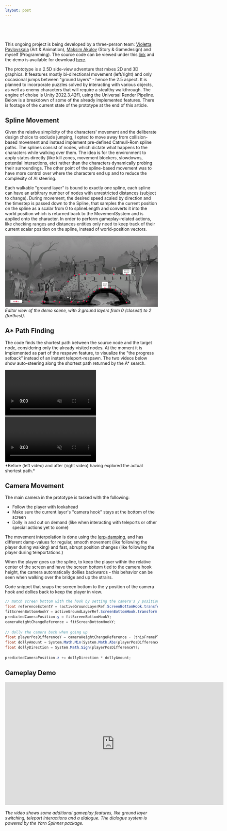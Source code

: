 ```yaml
---
layout: post
---
```


<div style="height: 50px;"></div>

This ongoing project is being developed by a three-person team: [Violetta Pavlovskaia](https://www.artstation.com/puba) (Art & Animation), [Maksim Akulov](https://www.artstation.com/akulov) (Story & Gamedesign) and myself (Programming). The source code can be viewed under this [link](https://github.com/kamilashi/ghosts_never_talk/tree/prototype) and the demo is available for download [here](https://github.com/kamilashi/ghosts_never_talk/tree/build). <!-- The demo is available under [this link]() by launching the  --> 

The prototype is a 2.5D side-view adventure that mixes 2D and 3D graphics. It feeatures mostly bi-directional movement (left/right) and only occasional jumps between "ground layers" - hence the 2.5 aspect. It is planned to incorporate puzzles solved by interacting with various objects, as well as enemy characters that will require a stealthy walkthrough. The engine of choise is Unity 2022.3.42f1, using the Universal Render Pipeline. Below is a breakdown of some of the already implemented features. There is footage of the current state of the prototype at the end of this article.


## Spline Movement

Given the relative simplicity of the characters' movement and the deliberate design choice to exclude jumping, I opted to move away from collision-based movement and instead implement pre-defined Catmull-Rom spline paths. The splines consist of nodes, which dictate what happens to the characters while walking over them. The idea is for the environment to apply states directly (like kill zones, movement blockers, slowdowns, potential interactions, etc) rather than the characters dynamically probing their surroundings. The other point of the spline-based movement was to have more control over where the characters end up and to reduce the complexity of AI steering. 

Each walkable "ground layer" is bound to exactly one spline, each spline can have an arbitrary number of nodes with unrestricted distances (subject to change). During movement, the desired speed scaled by direction and the timestep is passed down to the Spline, that samples the current position on the spline as a scalar from 0 to splineLength and converts it into the world position which is returned back to the MovementSystem and is applied onto the character. In order to perform gameplay-related actions, like checking ranges and distances entities only need to keep track of their current scalar position on the spline, instead of world-position vectors.

![Alt text](/assets/images/ghosts/editorscene2.png)
*Editor view of the demo scene, with 3 ground layers from 0 (closest) to 2 (farthest).*

<!-- <details>
<summary>Code snippet that samples the current position on the spline, as well as some other gampley-specific info.</summary>
	{% include gnt_spline_movement_code.html %}
</details> -->

## A* Path Finding

The code finds the shortest path between the source node and the target node, considering only the already visited nodes. At the moment it is implemented as part of the respawn feature, to visualize the "the progress setback" instead of an instant teleport-respawn. The two videos below show auto-steering along the shortest path returned by the A* search.

<div class="video-row vid-2" >
	<video autoplay muted loop playsinline preload="metadata">
	  <source src="/assets/videos/pathfinding_unexplored_f.mp4?v=1" type="video/mp4">
	  Could not load the video
	</video >
	<video autoplay muted loop playsinline preload="metadata">
	  <source src="/assets/videos/pathfinding_explored_f.mp4?v=1" type="video/mp4">
	  Could not load the video
	</video >
</div >
*Before (left video) and after (right video) having explored the actual shortest path.*

## Camera Movement

The main camera in the prototype is tasked with the following:

- Follow the player with lookahead
- Make sure the current layer's "camera hook" stays at the bottom of the screen
- Dolly in and out on demand (like when interacting with teleports or other special actions yet to come)

The movement interpolation is done using the [lerp-damping](https://www.rorydriscoll.com/2016/03/07/frame-rate-independent-damping-using-lerp/), and has different damp-values for regular, smooth movement (like following the player during walking) and fast, abrupt position changes (like following the player during teleportations.)

When the player goes up the spline, to keep the player within the relative center of the screen and have the screen bottom tied to the camera hook height, the camera automatically dollies backwards - this behavior can be seen when walking over the bridge and up the strairs.

<!-- <details>
<summary>Camera update code</summary>
	{% include gnt_camera_movement_code.html %}
</details> -->

Code snippet that snaps the screen bottom to the y position of the camera hook and dollies back to keep the player in view.

``` csharp
// match screen bottom with the hook by setting the camera's y position
float referenceExtentY = (activeGroundLayerRef.ScreenBottomHook.transform.position.z - transform.position.z) * (float)System.Math.Tan(mainCamera.fieldOfView * 0.5 * (System.Math.PI / 180.0));
fitScreenBottomHookY = activeGroundLayerRef.ScreenBottomHook.transform.position.y + referenceExtentY;
predictedCameraPosition.y = fitScreenBottomHookY;
cameraHeightChangeReference = fitScreenBottomHookY;

// dolly the camera back when going up 
float playerPosDifferenceY = cameraHeightChangeReference - (thisFramePlayerPosition.y + cameraHeightChangeThreshold);
float dollyAmount = System.Math.Min(System.Math.Abs(playerPosDifferenceY), maxDollyAmount);
float dollyDirection = System.Math.Sign(playerPosDifferenceY);

predictedCameraPosition.z += dollyDirection * dollyAmount;
```

## Gameplay Demo

<!-- <video width="720px" controls muted loop playsinline preload="metadata">
    <source src="/assets/videos/gnt_f.mp4?v=4" type="video/mp4">
	Could not load the video
</video > -->
<!-- autoplay; -->

<!-- <div style="padding:56.25% 0 0 0;position:relative;"><iframe src="https://player.vimeo.com/video/1085071250?h=ec64e917bb&amp;badge=0&amp;autopause=0&amp;player_id=0&amp;app_id=58479" frameborder="0" allow="autoplay; fullscreen; picture-in-picture; clipboard-write; encrypted-media" style="position:absolute;top:0;left:0;width:100%;height:100%;" title="Ghosts Never Talk Demo"></iframe></div><script src="https://player.vimeo.com/api/player.js"></script> -->

<iframe src="https://player.vimeo.com/video/1085071250?h=ec64e917bb&amp;badge=0&amp;autopause=0&amp;player_id=0&amp;app_id=58479" width="720" height="405" frameborder="0" allow=" fullscreen; picture-in-picture" allowfullscreen></iframe> 

*The video shows some additional gameplay features, like ground layer switching, teleport interactions and a dialogue. The dialogue system is powered by the Yarn Spinner package.*

